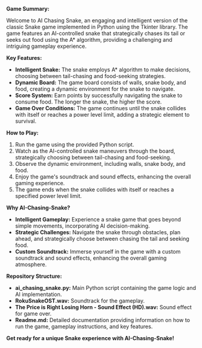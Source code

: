 **Game Summary:**

Welcome to AI Chasing Snake, an engaging and intelligent version of the classic Snake game implemented in Python using the Tkinter library. The game features an AI-controlled snake that strategically chases its tail or seeks out food using the A* algorithm, providing a challenging and intriguing gameplay experience.

**Key Features:**
- **Intelligent Snake:** The snake employs A* algorithm to make decisions, choosing between tail-chasing and food-seeking strategies.
- **Dynamic Board:** The game board consists of walls, snake body, and food, creating a dynamic environment for the snake to navigate.
- **Score System:** Earn points by successfully navigating the snake to consume food. The longer the snake, the higher the score.
- **Game Over Conditions:** The game continues until the snake collides with itself or reaches a power level limit, adding a strategic element to survival.

**How to Play:**
1. Run the game using the provided Python script.
2. Watch as the AI-controlled snake maneuvers through the board, strategically choosing between tail-chasing and food-seeking.
3. Observe the dynamic environment, including walls, snake body, and food.
4. Enjoy the game's soundtrack and sound effects, enhancing the overall gaming experience.
5. The game ends when the snake collides with itself or reaches a specified power level limit.

**Why AI-Chasing-Snake?**
- **Intelligent Gameplay:** Experience a snake game that goes beyond simple movements, incorporating AI decision-making.
- **Strategic Challenges:** Navigate the snake through obstacles, plan ahead, and strategically choose between chasing the tail and seeking food.
- **Custom Soundtrack:** Immerse yourself in the game with a custom soundtrack and sound effects, enhancing the overall gaming atmosphere.

**Repository Structure:**
- **ai_chasing_snake.py:** Main Python script containing the game logic and AI implementation.
- **RokuSnakeOST.wav:** Soundtrack for the gameplay.
- **The Price is Right Losing Horn - Sound Effect (HD).wav:** Sound effect for game over.
- **Readme.md:** Detailed documentation providing information on how to run the game, gameplay instructions, and key features.

**Get ready for a unique Snake experience with AI-Chasing-Snake!**
